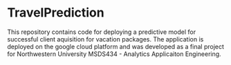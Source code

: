 # TravelPrediction

This repository contains code for deploying a predictive model for successful client aquisition for vacation packages.
The application is deployed on the google cloud platform and was developed as a final project for Northwestern University MSDS434 - Analytics Applicaiton Engineering.
